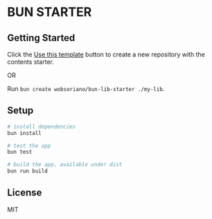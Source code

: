 # BUN STARTER

## Getting Started

Click the [Use this template](https://github.com/wobsoriano/bun-lib-starter/generate) button to create a new repository with the contents starter.

OR

Run `bun create wobsoriano/bun-lib-starter ./my-lib`.

## Setup

```bash
# install dependencies
bun install

# test the app
bun test

# build the app, available under dist
bun run build
```

## License

MIT
